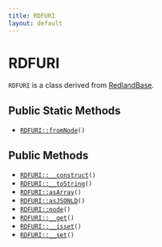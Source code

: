 ```yaml
---
title: RDFURI
layout: default
---
```


# RDFURI

<code>RDFURI</code> is a class derived from <a href="RedlandBase">RedlandBase</a>.

## Public Static Methods

* <code><a href="RDFURI%3A%3AfromNode">RDFURI::fromNode</a>()</code>

## Public Methods

* <code><a href="RDFURI%3A%3A__construct">RDFURI::__construct</a>()</code>
* <code><a href="RDFURI%3A%3A__toString">RDFURI::__toString</a>()</code>
* <code><a href="RDFURI%3A%3AasArray">RDFURI::asArray</a>()</code>
* <code><a href="RDFURI%3A%3AasJSONLD">RDFURI::asJSONLD</a>()</code>
* <code><a href="RDFURI%3A%3Anode">RDFURI::node</a>()</code>
* <code><a href="RDFURI%3A%3A__get">RDFURI::__get</a>()</code>
* <code><a href="RDFURI%3A%3A__isset">RDFURI::__isset</a>()</code>
* <code><a href="RDFURI%3A%3A__set">RDFURI::__set</a>()</code>

